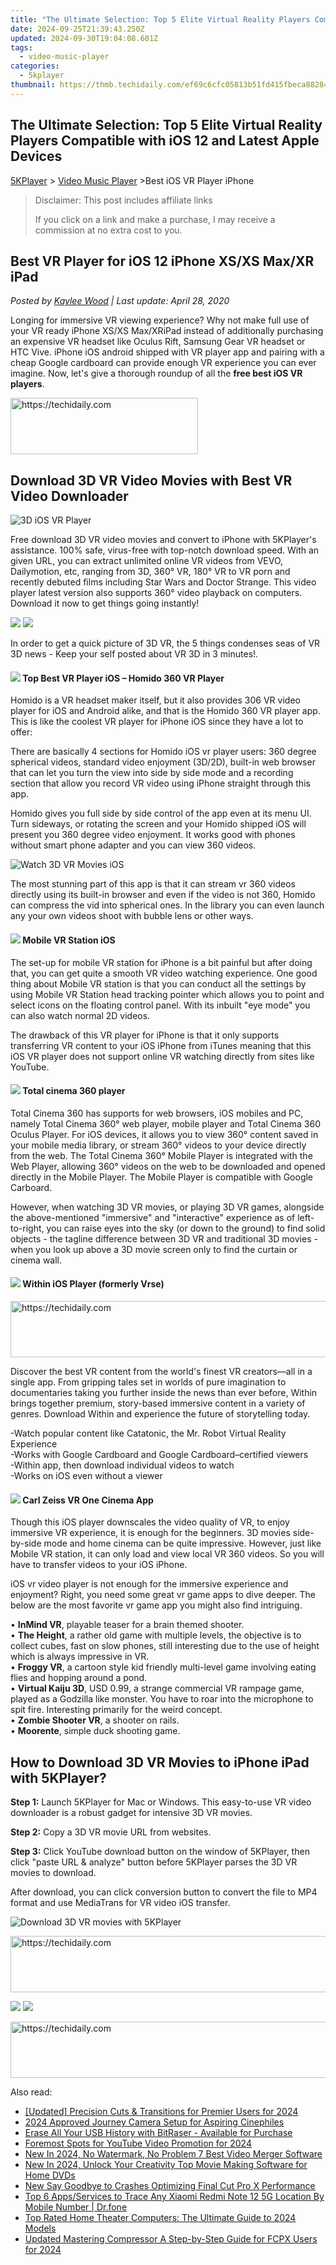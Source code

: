```yaml
---
title: "The Ultimate Selection: Top 5 Elite Virtual Reality Players Compatible with iOS 12 and Latest Apple Devices"
date: 2024-09-25T21:39:43.250Z
updated: 2024-09-30T19:04:08.601Z
tags:
  - video-music-player
categories:
  - 5kplayer
thumbnail: https://thmb.techidaily.com/ef69c6cfc05813b51fd415fbeca882846dc473b99199e876bd020898984fe0d1.png
---
```


## The Ultimate Selection: Top 5 Elite Virtual Reality Players Compatible with iOS 12 and Latest Apple Devices

[5KPlayer](https://tools.techidaily.com/5kplayer/products/) \> [Video Music Player](https://tools.techidaily.com/5kplayer/video-music-player/) \>Best iOS VR Player iPhone 

>  Disclaimer: This post includes affiliate links
>
>  If you click on a link and make a purchase, I may receive a commission at no extra cost to you.
>

## Best VR Player for iOS 12 iPhone XS/XS Max/XR iPad

 _Posted by [Kaylee Wood](https://www.quora.com/profile/Amanda-Hu-21) | Last update: April 28, 2020_

Longing for immersive VR viewing experience? Why not make full use of your VR ready iPhone XS/XS Max/XRiPad instead of additionally purchasing an expensive VR headset like Oculus Rift, Samsung Gear VR headset or HTC Vive. iPhone iOS android shipped with VR player app and pairing with a cheap Google cardboard can provide enough VR experience you can ever imagine. Now, let's give a thorough roundup of all the **free best iOS VR players**.

<!-- affiliate ads begin -->
<a href="https://laganoo.pxf.io/c/5597632/1528693/16446" target="_top" id="1528693">
  <img src="//a.impactradius-go.com/display-ad/16446-1528693" border="0" alt="https://techidaily.com" width="300" height="90"/>
</a>
<img height="0" width="0" src="https://laganoo.pxf.io/i/5597632/1528693/16446" style="position:absolute;visibility:hidden;" border="0" />
<!-- affiliate ads end -->

##  Download 3D VR Video Movies with Best VR Video Downloader

![3D iOS VR Player](https://www.5kplayer.com/video-music-player/../youtube-download/img/5kplayer-icon-1202.png) 

Free download 3D VR video movies and convert to iPhone with 5KPlayer's assistance. 100% safe, virus-free with top-notch download speed. With an given URL, you can extract unlimited online VR videos from VEVO, Dailymotion, etc, ranging from 3D, 360° VR, 180° VR to VR porn and recently debuted films including Star Wars and Doctor Strange. This video player latest version also supports 360° video playback on computers. Download it now to get things going instantly!

[![](https://www.5kplayer.com/video-music-player/../button/freedownwhitewin.png)](https://tools.techidaily.com/5kplayer/products/) [![](https://www.5kplayer.com/video-music-player/../button/freedownbackmac.png)](https://tools.techidaily.com/5kplayer/products/) 

In order to get a quick picture of 3D VR, the 5 things condenses seas of VR 3D news - Keep your self posted about VR 3D in 3 minutes!.

#### **![](https://www.5kplayer.com/video-music-player/../seoimg/1.png) Top Best VR Player iOS – Homido 360 VR Player**

Homido is a VR headset maker itself, but it also provides 306 VR video player for iOS and Android alike, and that is the Homido 360 VR player app. This is like the coolest VR player for iPhone iOS since they have a lot to offer:

There are basically 4 sections for Homido iOS vr player users: 360 degree spherical videos, standard video enjoyment (3D/2D), built-in web browser that can let you turn the view into side by side mode and a recording section that allow you record VR video using iPhone straight through this app.

Homido gives you full side by side control of the app even at its menu UI. Turn sideways, or rotating the screen and your Homido shipped iOS will present you 360 degree video enjoyment. It works good with phones without smart phone adapter and you can view 360 videos.

![Watch 3D VR Movies iOS](https://www.5kplayer.com/video-music-player/img/3d-vr-2.jpg) 

The most stunning part of this app is that it can stream vr 360 videos directly using its built-in browser and even if the video is not 360, Homido can compress the vid into spherical ones. In the library you can even launch any your own videos shoot with bubble lens or other ways.

#### ![](https://www.5kplayer.com/video-music-player/../seoimg/2.png) **Mobile VR Station iOS**

The set-up for mobile VR station for iPhone is a bit painful but after doing that, you can get quite a smooth VR video watching experience. One good thing about Mobile VR station is that you can conduct all the settings by using Mobile VR Station head tracking pointer which allows you to point and select icons on the floating control panel. With its inbuilt "eye mode" you can also watch normal 2D videos.

The drawback of this VR player for iPhone is that it only supports transferring VR content to your iOS iPhone from iTunes meaning that this iOS VR player does not support online VR watching directly from sites like YouTube. 

#### ![](https://www.5kplayer.com/video-music-player/../seoimg/3.png) **Total cinema 360 player**

Total Cinema 360 has supports for web browsers, iOS mobiles and PC, namely Total Cinema 360° web player, mobile player and Total Cinema 360 Oculus Player. For iOS devices, it allows you to view 360° content saved in your mobile media library, or stream 360° videos to your device directly from the web. The Total Cinema 360° Mobile Player is integrated with the Web Player, allowing 360° videos on the web to be downloaded and opened directly in the Mobile Player. The Mobile Player is compatible with Google Carboard. 

However, when watching 3D VR movies, or playing 3D VR games, alongside the above-mentioned "immersive" and "interactive" experience as of left-to-right, you can raise eyes into the sky (or down to the ground) to find solid objects - the tagline difference between 3D VR and traditional 3D movies - when you look up above a 3D movie screen only to find the curtain or cinema wall.

#### ![](https://www.5kplayer.com/video-music-player/../seoimg/4.png) **Within iOS Player**  (formerly Vrse)

<!-- affiliate ads begin -->
<a href="https://appsumo.8odi.net/c/5597632/2087485/7443" target="_top" id="2087485">
  <img src="//a.impactradius-go.com/display-ad/7443-2087485" border="0" alt="https://techidaily.com" width="728" height="90"/>
</a>
<img height="0" width="0" src="https://appsumo.8odi.net/i/5597632/2087485/7443" style="position:absolute;visibility:hidden;" border="0" />
<!-- affiliate ads end -->

Discover the best VR content from the world's finest VR creators—all in a single app. From gripping tales set in worlds of pure imagination to documentaries taking you further inside the news than ever before, Within brings together premium, story-based immersive content in a variety of genres. Download Within and experience the future of storytelling today.

\-Watch popular content like Catatonic, the Mr. Robot Virtual Reality Experience   
\-Works with Google Cardboard and Google Cardboard–certified viewers  
\-Within app, then download individual videos to watch  
\-Works on iOS even without a viewer 

#### ![](https://www.5kplayer.com/video-music-player/../seoimg/5.png)   **Carl Zeiss VR One Cinema App**

Though this iOS player downscales the video quality of VR, to enjoy immersive VR experience, it is enough for the beginners. 3D movies side-by-side mode and home cinema can be quite impressive. However, just like Mobile VR station, it can only load and view local VR 360 videos. So you will have to transfer videos to your iOS iPhone.

iOS vr video player is not enough for the immersive experience and enjoyment? Right, you need some great vr game apps to dive deeper. The below are the most favorite vr game app you might also find intriguing.

• **InMind VR**, playable teaser for a brain themed shooter.  
• **The Height**, a rather old game with multiple levels, the objective is to collect cubes, fast on slow phones, still interesting due to the use of height which is always impressive in VR.  
• **Froggy VR**, a cartoon style kid friendly multi-level game involving eating flies and hopping around a pond.   
• **Virtual Kaiju 3D**, USD 0.99, a strange commercial VR rampage game, played as a Godzilla like monster. You have to roar into the microphone to spit fire. Interesting primarily for the weird concept.   
• **Zombie Shooter VR**, a shooter on rails.   
• **Moorente**, simple duck shooting game. 

##  How to Download 3D VR Movies to iPhone iPad with 5KPlayer?

**Step 1:** Launch 5KPlayer for Mac or Windows. This easy-to-use VR video downloader is a robust gadget for intensive 3D VR movies.

**Step 2:** Copy a 3D VR movie URL from websites.

**Step 3:** Click YouTube download button on the window of 5KPlayer, then click "paste URL & analyze" button before 5KPlayer parses the 3D VR movies to download.

After download, you can click conversion button to convert the file to MP4 format and use MediaTrans for VR video iOS transfer.

![Download 3D VR movies with 5KPlayer](https://www.5kplayer.com/video-music-player/../youtube-download/img/vr-sites-zjy-008.jpg) 

<!-- affiliate ads begin -->
<a href="https://appsumo.8odi.net/c/5597632/2037335/7443" target="_top" id="2037335">
  <img src="//a.impactradius-go.com/display-ad/7443-2037335" border="0" alt="https://techidaily.com" width="728" height="90"/>
</a>
<img height="0" width="0" src="https://appsumo.8odi.net/i/5597632/2037335/7443" style="position:absolute;visibility:hidden;" border="0" />
<!-- affiliate ads end -->

[![](https://www.5kplayer.com/video-music-player/../button/freedownwhitewin.png)](https://tools.techidaily.com/5kplayer/products/) [![](https://www.5kplayer.com/video-music-player/../button/freedownbackmac.png)](https://tools.techidaily.com/5kplayer/products/)

<!-- affiliate ads begin -->
<a href="https://aligracehair.sjv.io/c/5597632/1975807/19272" target="_top" id="1975807">
  <img src="//a.impactradius-go.com/display-ad/19272-1975807" border="0" alt="https://techidaily.com" width="728" height="90"/>
</a>
<img height="0" width="0" src="https://aligracehair.sjv.io/i/5597632/1975807/19272" style="position:absolute;visibility:hidden;" border="0" />
<!-- affiliate ads end -->

<ins class="adsbygoogle"
     style="display:block"
     data-ad-format="autorelaxed"
     data-ad-client="ca-pub-7571918770474297"
     data-ad-slot="1223367746"></ins>

<ins class="adsbygoogle"
     style="display:block"
     data-ad-client="ca-pub-7571918770474297"
     data-ad-slot="8358498916"
     data-ad-format="auto"
     data-full-width-responsive="true"></ins>

<span class="atpl-alsoreadstyle">Also read:</span>
<div><ul>
<li><a href="https://fox-friendly.techidaily.com/updated-precision-cuts-and-transitions-for-premier-users-for-2024/"><u>[Updated] Precision Cuts & Transitions for Premier Users for 2024</u></a></li>
<li><a href="https://article-knowledge.techidaily.com/2024-approved-journey-camera-setup-for-aspiring-cinephiles/"><u>2024 Approved Journey Camera Setup for Aspiring Cinephiles</u></a></li>
<li><a href="https://data-safeguard.techidaily.com/erase-all-your-usb-history-with-bitraser-available-for-purchase/"><u>Erase All Your USB History with BitRaser - Available for Purchase</u></a></li>
<li><a href="https://fox-direct.techidaily.com/foremost-spots-for-youtube-video-promotion-for-2024/"><u>Foremost Spots for YouTube Video Promotion for 2024</u></a></li>
<li><a href="https://video-ai-editor.techidaily.com/new-in-2024-no-watermark-no-problem-7-best-video-merger-software/"><u>New In 2024, No Watermark, No Problem 7 Best Video Merger Software</u></a></li>
<li><a href="https://video-ai-editor.techidaily.com/new-in-2024-unlock-your-creativity-top-movie-making-software-for-home-dvds/"><u>New In 2024, Unlock Your Creativity Top Movie Making Software for Home DVDs</u></a></li>
<li><a href="https://video-ai-editor.techidaily.com/new-say-goodbye-to-crashes-optimizing-final-cut-pro-x-performance/"><u>New Say Goodbye to Crashes Optimizing Final Cut Pro X Performance</u></a></li>
<li><a href="https://android-location-track.techidaily.com/top-6-appsservices-to-trace-any-xiaomi-redmi-note-12-5g-location-by-mobile-number-drfone-by-drfone-virtual-android/"><u>Top 6 Apps/Services to Trace Any Xiaomi Redmi Note 12 5G Location By Mobile Number | Dr.fone</u></a></li>
<li><a href="https://buynow-info.techidaily.com/top-rated-home-theater-computers-the-ultimate-guide-to-2024-models/"><u>Top Rated Home Theater Computers: The Ultimate Guide to 2024 Models</u></a></li>
<li><a href="https://video-ai-editor.techidaily.com/updated-mastering-compressor-a-step-by-step-guide-for-fcpx-users-for-2024/"><u>Updated Mastering Compressor A Step-by-Step Guide for FCPX Users for 2024</u></a></li>
</ul></div>


